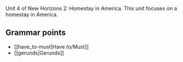Unit 4 of New Horizons 2: Homestay in America. This unit focuses on a homestay in America.
## Grammar points
- [[have_to-must|Have to/Must]]
- [[gerunds|Gerunds]]